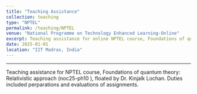 ```yaml
---
title: "Teaching Assistance"
collection: teaching
type: "NPTEL"
permalink: /teaching/NPTEL
venue: "National Programme on Technology Enhanced Learning-Online"
excerpt: Teaching assistance for online NPTEL course, Foundations of quantum theory: Relativistic approach.
date: 2025-01-01
location: "IIT Madras, India"
---
```

---


Teaching assistance for NPTEL course, Foundations of quantum theory: Relativistic approach (noc25-ph10 ), floated by Dr. Kinjalk Lochan. Duties included perparations and evaluations of assignments.


